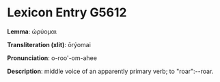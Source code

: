 # Lexicon Entry G5612

**Lemma**: ὠρύομαι

**Transliteration (xlit)**: ōrýomai

**Pronunciation**: o-roo'-om-ahee

**Description**:
middle voice of an apparently primary verb; to "roar":--roar.
